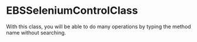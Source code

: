 # EBSSeleniumControlClass
With this class, you will be able to do many operations by typing the method name without searching.

